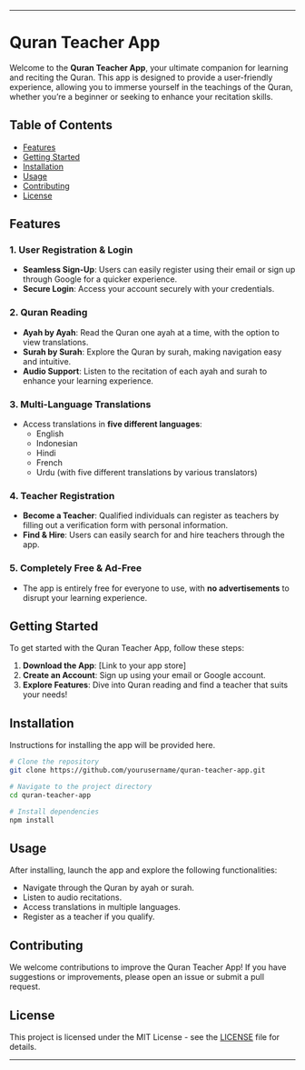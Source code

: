 
---

# Quran Teacher App

Welcome to the **Quran Teacher App**, your ultimate companion for learning and reciting the Quran. This app is designed to provide a user-friendly experience, allowing you to immerse yourself in the teachings of the Quran, whether you’re a beginner or seeking to enhance your recitation skills.

## Table of Contents

- [Features](#features)
- [Getting Started](#getting-started)
- [Installation](#installation)
- [Usage](#usage)
- [Contributing](#contributing)
- [License](#license)

## Features

### 1. User Registration & Login
- **Seamless Sign-Up**: Users can easily register using their email or sign up through Google for a quicker experience.
- **Secure Login**: Access your account securely with your credentials.

### 2. Quran Reading
- **Ayah by Ayah**: Read the Quran one ayah at a time, with the option to view translations.
- **Surah by Surah**: Explore the Quran by surah, making navigation easy and intuitive.
- **Audio Support**: Listen to the recitation of each ayah and surah to enhance your learning experience.

### 3. Multi-Language Translations
- Access translations in **five different languages**:
  - English
  - Indonesian
  - Hindi
  - French
  - Urdu (with five different translations by various translators)

### 4. Teacher Registration
- **Become a Teacher**: Qualified individuals can register as teachers by filling out a verification form with personal information.
- **Find & Hire**: Users can easily search for and hire teachers through the app.

### 5. Completely Free & Ad-Free
- The app is entirely free for everyone to use, with **no advertisements** to disrupt your learning experience.

## Getting Started

To get started with the Quran Teacher App, follow these steps:

1. **Download the App**: [Link to your app store]
2. **Create an Account**: Sign up using your email or Google account.
3. **Explore Features**: Dive into Quran reading and find a teacher that suits your needs!

## Installation

Instructions for installing the app will be provided here.

```bash
# Clone the repository
git clone https://github.com/yourusername/quran-teacher-app.git

# Navigate to the project directory
cd quran-teacher-app

# Install dependencies
npm install
```

## Usage

After installing, launch the app and explore the following functionalities:
- Navigate through the Quran by ayah or surah.
- Listen to audio recitations.
- Access translations in multiple languages.
- Register as a teacher if you qualify.

## Contributing

We welcome contributions to improve the Quran Teacher App! If you have suggestions or improvements, please open an issue or submit a pull request.

## License

This project is licensed under the MIT License - see the [LICENSE](LICENSE) file for details.

---

